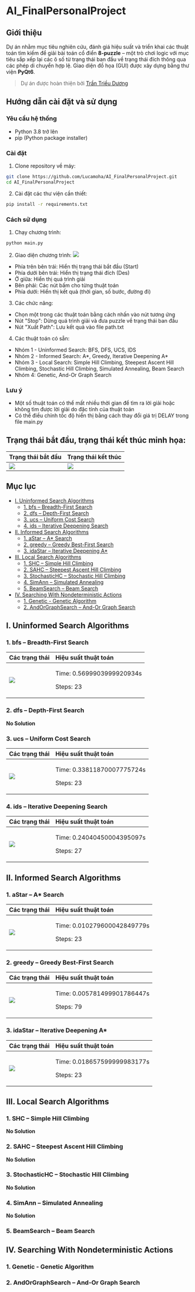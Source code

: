 # AI_FinalPersonalProject

## Giới thiệu
Dự án nhằm mục tiêu nghiên cứu, đánh giá hiệu suất và triển khai các thuật toán tìm kiếm để giải bài toán cổ điển **8-puzzle** – một trò chơi logic với mục tiêu sắp xếp lại các ô số từ trạng thái ban đầu về trạng thái đích thông qua các phép di chuyển hợp lệ.
Giao diện đồ họa (GUI) được xây dựng bằng thư viện **PyQt6**.
> Dự án được hoàn thiện bởi [Trần Triều Dương](https://github.com/Lucamoha)

## Hướng dẫn cài đặt và sử dụng

### Yêu cầu hệ thống
- Python 3.8 trở lên
- pip (Python package installer)

### Cài đặt
1. Clone repository về máy:
```bash
git clone https://github.com/Lucamoha/AI_FinalPersonalProject.git
cd AI_FinalPersonalProject
```

2. Cài đặt các thư viện cần thiết:
```bash
pip install -r requirements.txt
```

### Cách sử dụng
1. Chạy chương trình:
```bash
python main.py
```

2. Giao diện chương trình:
![](https://github.com/user-attachments/assets/37315ffd-c1d2-4b36-a366-6ea50418ac46)
- Phía trên bên trái: Hiển thị trạng thái bắt đầu (Start)
- Phía dưới bên trái: Hiển thị trạng thái đích (Des)
- Ở giữa: Hiển thị quá trình giải
- Bên phải: Các nút bấm cho từng thuật toán
- Phía dưới: Hiển thị kết quả (thời gian, số bước, đường đi)

3. Các chức năng:
- Chọn một trong các thuật toán bằng cách nhấn vào nút tương ứng
- Nút "Stop": Dừng quá trình giải và đưa puzzle về trạng thái ban đầu
- Nút "Xuất Path": Lưu kết quả vào file path.txt

4. Các thuật toán có sẵn:
- Nhóm 1 - Uninformed Search: BFS, DFS, UCS, IDS
- Nhóm 2 - Informed Search: A*, Greedy, Iterative Deepening A*
- Nhóm 3 - Local Search: Simple Hill Climbing, Steepest Ascent Hill Climbing, Stochastic Hill Climbing, Simulated Annealing, Beam Search
- Nhóm 4: Genetic, And-Or Graph Search

### Lưu ý
- Một số thuật toán có thể mất nhiều thời gian để tìm ra lời giải hoặc không tìm được lời giải do đặc tính của thuật toán
- Có thể điều chỉnh tốc độ hiển thị bằng cách thay đổi giá trị DELAY trong file main.py


## Trạng thái bắt đầu, trạng thái kết thúc minh họa:
|Trạng thái bắt đầu|Trạng thái kết thúc|
| :--- | :--- |
| ![](https://github.com/user-attachments/assets/fe5efcee-6b20-48c7-9a6f-ba04268521a6) | ![](https://github.com/user-attachments/assets/7d3ef320-6683-4952-aaf0-5a59ef51c545) |

## Mục lục

- [I. Uninformed Search Algorithms](#i-uninformed-search-algorithms)
  - [1. bfs – Breadth-First Search](#1-bfs--breadth-first-search)
  - [2. dfs – Depth-First Search](#2-dfs--depth-first-search)
  - [3. ucs – Uniform Cost Search](#3-ucs--uniform-cost-search)
  - [4. ids – Iterative Deepening Search](#4-ids--iterative-deepening-search)
- [II. Informed Search Algorithms](#ii-informed-search-algorithms)
  - [1. aStar – A* Search](#1-astar--a-search)
  - [2. greedy – Greedy Best-First Search](#2-greedy--greedy-best-first-search)
  - [3. idaStar – Iterative Deepening A*](#3-idastar--iterative-deepening-a)
- [III. Local Search Algorithms](#iii-local-search-algorithms)
  - [1. SHC – Simple Hill Climbing](#1-shc--simple-hill-climbing)
  - [2. SAHC – Steepest Ascent Hill Climbing](#2-sahc--steepest-ascent-hill-climbing)
  - [3. StochasticHC – Stochastic Hill Climbing](#3-stochastichc--stochastic-hill-climbing)
  - [4. SimAnn – Simulated Annealing](#4-simann--simulated-annealing)
  - [5. BeamSearch – Beam Search](#5-beamsearch--beam-search)
- [IV. Searching With Nondeterministic Actions](#iv-searching-with-nondeterministic-actions)
  - [1. Genetic - Genetic Algorithm](#1-genetic---genetic-algorithm)
  - [2. AndOrGraphSearch – And-Or Graph Search](#2-andorgraphsearch--and-or-graph-search)

## I. Uninformed Search Algorithms
### 1. bfs – Breadth-First Search
|Các trạng thái|Hiệu suất thuật toán|
| :--- | :--- |
| ![](https://github.com/user-attachments/assets/2964a580-521b-43d3-b1e6-523e79e6b52d) |<p>Time: 0.5699903999920934s</p><p>Steps: 23</p>|
### 2. dfs – Depth-First Search
**No Solution**
### 3. ucs – Uniform Cost Search
|Các trạng thái|Hiệu suất thuật toán|
| :--- | :--- |
| ![](https://github.com/user-attachments/assets/b7a98cda-93bb-4bfe-a3c0-a370a19e980d) |<p>Time: 0.33811870007775724s</p><p>Steps: 23</p>|
### 4. ids – Iterative Deepening Search
|Các trạng thái|Hiệu suất thuật toán|
| :--- | :--- |
| ![](https://github.com/user-attachments/assets/b788ce8e-82a2-43ce-a537-f029e27a5c95)|<p>Time: 0.24040450004395097s</p><p>Steps: 27</p>|

## II. Informed Search Algorithms
### 1. aStar – A* Search
|Các trạng thái|Hiệu suất thuật toán|
| :--- | :--- |
| ![](https://github.com/user-attachments/assets/03236232-9ebb-49a4-8b00-a4885c027a4a)|<p>Time: 0.010279600042849779s</p><p>Steps: 23</p>|
### 2. greedy – Greedy Best-First Search
|Các trạng thái|Hiệu suất thuật toán|
| :--- | :--- |
| ![](https://github.com/user-attachments/assets/16e8b254-43bf-45d4-972b-c76981cf251b)|<p>Time: 0.005781499901786447s</p><p>Steps: 79</p>|
### 3. idaStar – Iterative Deepening A*
|Các trạng thái|Hiệu suất thuật toán|
| :--- | :--- |
| ![](https://github.com/user-attachments/assets/a2ff7efb-32d7-42f1-add4-a798ecb408d1)|<p>Time: 0.018657599999983177s</p><p>Steps: 23</p>|

## III. Local Search Algorithms
### 1. SHC – Simple Hill Climbing
**No Solution**
### 2. SAHC – Steepest Ascent Hill Climbing
**No Solution**
### 3. StochasticHC – Stochastic Hill Climbing
**No Solution**
### 4. SimAnn – Simulated Annealing
**No Solution**
### 5. BeamSearch – Beam Search

## IV. Searching With Nondeterministic Actions
### 1. Genetic - Genetic Algorithm
### 2. AndOrGraphSearch – And-Or Graph Search